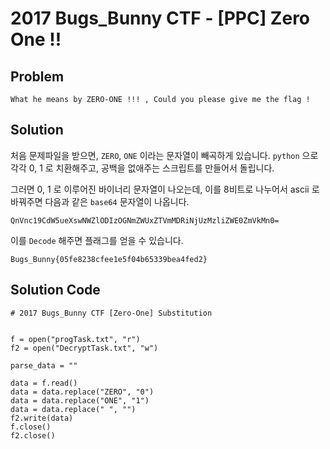 # 2017 Bugs_Bunny CTF - [PPC] Zero One !!
## Problem
```
What he means by ZERO-ONE !!! , Could you please give me the flag !
```
## Solution
처음 문제파일을 받으면, `ZERO`, `ONE` 이라는 문자열이 빼곡하게 있습니다. 
`python` 으로 각각 0, 1 로 치환해주고, 공백을 없애주는 스크립트를 만들어서 돌립니다.

그러면 0, 1 로 이루어진 바이너리 문자열이 나오는데, 이를 8비트로 나누어서 ascii 로 바꿔주면 다음과 같은
`base64` 문자열이 나옵니다.

`QnVnc19CdW5ueXswNWZlODIzOGNmZWUxZTVmMDRiNjUzMzliZWE0ZmVkMn0=`

이를 `Decode` 해주면 플래그를 얻을 수 있습니다.

`Bugs_Bunny{05fe8238cfee1e5f04b65339bea4fed2}`

## Solution Code
```
# 2017 Bugs_Bunny CTF [Zero-One] Substitution


f = open("progTask.txt", "r")
f2 = open("DecryptTask.txt", "w")

parse_data = ""

data = f.read()
data = data.replace("ZERO", "0")
data = data.replace("ONE", "1")
data = data.replace(" ", "")
f2.write(data)
f.close()
f2.close()
```
